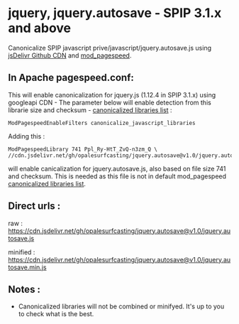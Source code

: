 # jquery, jquery.autosave - SPIP 3.1.x and above
Canonicalize SPIP javascript prive/javascript/jquery.autosave.js
using [jsDelivr Github CDN](https://www.jsdelivr.com/feature) and [mod_pagespeed](https://www.modpagespeed.com/doc/filter-canonicalize-js).

## In Apache pagespeed.conf:

This will enable canonicalization for jquery.js (1.12.4 in SPIP 3.1.x) using googleapi CDN - The parameter below will enable detection from this librarie size and checksum - [canonicalized libraries list](https://github.com/pagespeed/mod_pagespeed/blob/master/net/instaweb/genfiles/conf/pagespeed_libraries.conf) :
 ```
 ModPagespeedEnableFilters canonicalize_javascript_libraries
 ```
 Adding this  :
 ```
 ModPagespeedLibrary 741 Ppl_Ry-HtT_ZvQ-n3zm_Q \
 //cdn.jsdelivr.net/gh/opalesurfcasting/jquery.autosave@v1.0/jquery.autosave.min.js
 ```
 will enable canicalization for jquery.autosave.js, also based on file size 741 and checksum. This is needed as this file is not in default mod_pagespeed [canonicalized libraries list](https://github.com/pagespeed/mod_pagespeed/blob/master/net/instaweb/genfiles/conf/pagespeed_libraries.conf).
 
## Direct urls :
 
 raw : https://cdn.jsdelivr.net/gh/opalesurfcasting/jquery.autosave@v1.0/jquery.autosave.js
 
 minified : https://cdn.jsdelivr.net/gh/opalesurfcasting/jquery.autosave@v1.0/jquery.autosave.min.js
 
 ## Notes :
 
 - Canonicalized libraries will not be combined or minifyed. It's up to you to check what is the best.
